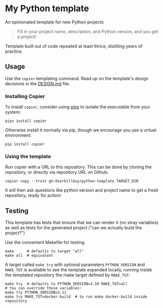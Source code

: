 # My Python template

An opinionated template for new Python projects

> Fill in your project name, description, and Python version, and you get a project!

Template built out of code repeated at least thrice, distilling years of practice.

## Usage

Use the `copier` templating command.
Read up on the template's design decisions in the [DESIGN.md](./DESIGN.md) file.

### Installing Copier

To install `copier`, consider using [pipx](https://pypa.github.io/pipx/)
to isolate the executable from your system:

```shell
pipx install copier
```

Otherwise install it normally via pip, though we encourage you use a virtual
environment:

```shell
pip install copier
```

### Using the template

Run copier with a URL to this repository. This can be done by cloning the
repository, or directly via repository URL on Github:

```shell
copier copy --trust gh:OverkillGuy/python-template TARGET_DIR
```

It will then ask questions like python version and project name to get a fresh
repository, ready for action!

## Testing

This template has tests that ensure that we can render it (no stray
variables) as well as tests for the generated project ("can we
actually build the project?")

Use the convenient Makefile for testing:

```shell
make      # defaults to target "all"
make all  # equivalent
```

A target called `make try` with optional parameters `PYTHON_VERSION` and
`MAKE_TGT` is available to see the template expanded locally, running inside the
templated repository the make target defined by `MAKE_TGT`:

```shell
make try  # defaults to PYTHON_VERSION=3.10 MAKE_TGT=all
# You can override these variables:
make try PYTHON_VERSION=3.11
make try MAKE_TGT=docker-build  # to run make docker-build inside repository
```
